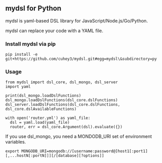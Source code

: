 ## mydsl for Python

mydsl is yaml-based DSL library for JavaScript/Node.js/Go/Python.

mydsl can replace your code with a YAML file.

### Install mydsl via pip

```
pip install -e git+https://github.com/cuhey3/mydsl.git#egg=mydsl\&subdirectory=py
```

### Usage

```
from mydsl import dsl_core, dsl_mongo, dsl_server
import yaml

print(dsl_mongo.loadDslFunctions)
dsl_mongo.loadDslFunctions(dsl_core.dslFunctions)
dsl_server.loadDslFunctions(dsl_core.dslFunctions, dsl_core.dslAvailableFunctions)

with open('router.yml') as yaml_file:
  dsl = yaml.load(yaml_file)
  router, err = dsl_core.Argument(dsl).evaluate({})
```

If you use dsl_mongo, you need a MONDODB_URI set of environment variables.

```
export MONGODB_URI=mongodb://[username:password@]host1[:port1][,...hostN[:portN]]][/[database][?options]]
```
